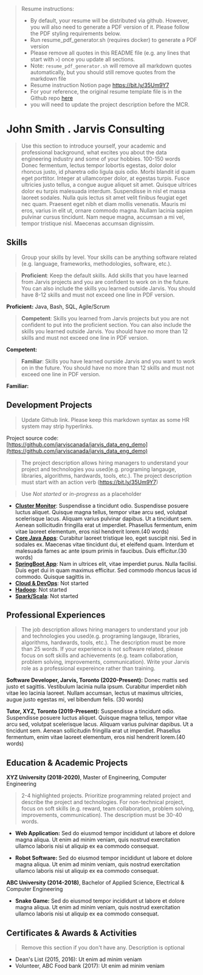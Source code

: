 > Resume instructions:
> - By default, your resume will be distributed via github. However, you will also need to generate a PDF version of it. Please follow the PDF styling requirements below.
> - Run resume_pdf_generator.sh (requires docker) to generate a PDF version
> - Please remove all quotes in this README file (e.g. any lines that start with `>`) once you update all sections.
> - Note: `resume_pdf_generator.sh` will remove all markdown quotes automatically, but you should still remove quotes from the markdown file
> - Resume instruction Notion page https://bit.ly/35Um9Y7
> - For your reference, the original resume template file is in the Github repo [here](https://github.com/jarviscanada/jarvis_resume_builder/blob/master/resume_template.md)
> - you will need to update the project description before the MCR.

# John Smith . Jarvis Consulting

>Use this section to introduce yourself, your academic and professional background, what excites you about the data engineering industry and some of your hobbies. 100-150 words
Donec fermentum, lectus tempor lobortis egestas, dolor dolor rhoncus justo, id pharetra odio ligula quis odio. Morbi blandit id quam eget porttitor. Integer at ullamcorper dolor, at egestas turpis. Fusce ultricies justo tellus, a congue augue aliquet sit amet. Quisque ultrices dolor eu turpis malesuada interdum. Suspendisse in nisl et massa laoreet sodales. Nulla quis lectus sit amet velit finibus feugiat eget nec quam. Praesent eget nibh et diam mollis venenatis. Mauris mi eros, varius in elit ut, ornare commodo magna. Nullam lacinia sapien pulvinar cursus tincidunt. Nam neque magna, accumsan a mi vel, tempor tristique nisl. Maecenas accumsan dignissim.

## Skills

>Group your skills by level. Your skills can be anything software related (e.g. language, frameworks, methodologies, software, etc.). 

>**Proficient**: Keep the default skills. Add skills that you have learned from Jarvis projects and you are confident to work on in the future. You can also include the skills you learned outside Jarvis. You should have 8-12 skills and must not exceed one line in PDF version.

**Proficient:** Java, Bash, SQL, Agile/Scrum

>**Competent**:  Skills you learned from Jarvis projects but you are not confident to put into the proficient section. You can also include the skills you learned outside Jarvis. You should have no more than 12 skills and must not exceed one line in PDF version.

**Competent:** 

>**Familiar**: Skills you have learned ourside Jarvis and you want to work on in the future. You should have no more than 12 skills and must not exceed one line in PDF version.

**Familiar:** 

## Development Projects

>Update Github link. Please keep this markdown syntax as some HR system may strip hyperlinks.

Project source code: [https://github.com/jarviscanada/jarvis_data_eng_demo](https://github.com/jarviscanada/jarvis_data_eng_demo)

>The project description allows hiring managers to understand your project and technologies you used(e.g. programing langauge, libraries, algorithms, hardwards, tools, etc.). The project description must start with an action verb (https://bit.ly/35Um9Y7)

>Use *Not started* or *in-progress* as a placeholder

- **[Cluster Monitor](./linux_sql)**: Suspendisse a tincidunt odio. Suspendisse posuere luctus aliquet. Quisque magna tellus, tempor vitae arcu sed, volutpat scelerisque lacus. Aliquam varius pulvinar dapibus. Ut a tincidunt sem. Aenean sollicitudin fringilla erat ut imperdiet. Phasellus fermentum, enim vitae laoreet elementum, eros nisl hendrerit lorem.(40 words)
- **[Core Java Apps](./core_java)**: Curabitur laoreet tristique leo, eget suscipit nisi. Sed in sodales ex. Maecenas vitae tincidunt dui, et eleifend quam. Interdum et malesuada fames ac ante ipsum primis in faucibus. Duis efficitur.(30 words)
- **[SpringBoot App](./springboot)**: Nam in ultrices elit, vitae imperdiet purus. Nulla facilisi. Duis eget dui in quam maximus efficitur. Sed commodo rhoncus lacus id commodo. Quisque sagittis in.
- **[Cloud & DevOps](./cloud_devops)**: Not started
- **[Hadoop](./hadoop)**: Not started
- **[Spark/Scala](./spark)**:  Not started

## Professional Experiences

>The job description allows hiring managers to understand your job and technologies you used(e.g. programing langauge, libraries, algorithms, hardwards, tools, etc.). The description must be more than 25 words. If your experience is not software related, please focus on soft skills and achievements (e.g. team collaboration, problem solving, improvements, communication). Write your Jarvis role as a professional expereince rather than training.

**Software Developer,  Jarvis, Toronto (2020-Present):** Donec mattis sed justo et sagittis. Vestibulum lacinia nulla ipsum. Curabitur imperdiet nibh vitae leo lacinia laoreet. Nullam accumsan, lectus ut maximus ultricies, augue justo egestas mi, vel bibendum felis. (30 words)

**Tutor, XYZ, Toronto (2019-Present):** Suspendisse a tincidunt odio. Suspendisse posuere luctus aliquet. Quisque magna tellus, tempor vitae arcu sed, volutpat scelerisque lacus. Aliquam varius pulvinar dapibus. Ut a tincidunt sem. Aenean sollicitudin fringilla erat ut imperdiet. Phasellus fermentum, enim vitae laoreet elementum, eros nisl hendrerit lorem.(40 words)

## Education & Academic Projects

**XYZ University (2018-2020)**, Master of Engineering, Computer Engineering

> 2-4 highlighted projects. Prioritize programming related project and describe the project and technologies. For non-technical project, focus on soft skills (e.g. reward, team collaboration, problem solving, improvements, communication). The description must be 30-40 words. 

- **Web Application:** Sed do eiusmod tempor incididunt ut labore et dolore magna aliqua. Ut enim ad minim veniam, quis nostrud exercitation ullamco laboris nisi ut aliquip ex ea commodo consequat.

- **Robot Software:** Sed do eiusmod tempor incididunt ut labore et dolore magna aliqua. Ut enim ad minim veniam, quis nostrud exercitation ullamco laboris nisi ut aliquip ex ea commodo consequat.

**ABC University (2014-2018)**, Bachelor of Applied Science, Electrical & Computer Engineering

- **Snake Game:** Sed do eiusmod tempor incididunt ut labore et dolore magna aliqua. Ut enim ad minim veniam, quis nostrud exercitation ullamco laboris nisi ut aliquip ex ea commodo consequat.

## Certificates & Awards & Activities

> Remove this section if you don't have any. Description is optional

- Dean's List (2015, 2016): Ut enim ad minim veniam
- Volunteer, ABC Food bank (2017): Ut enim ad minim veniam
